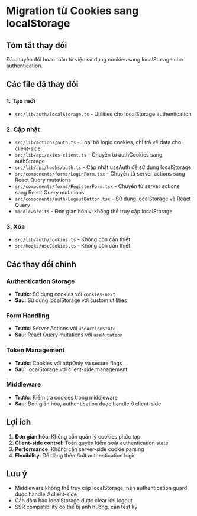 # Migration từ Cookies sang localStorage

## Tóm tắt thay đổi

Đã chuyển đổi hoàn toàn từ việc sử dụng cookies sang localStorage cho authentication.

## Các file đã thay đổi

### 1. Tạo mới

- `src/lib/auth/localStorage.ts` - Utilities cho localStorage authentication

### 2. Cập nhật

- `src/lib/actions/auth.ts` - Loại bỏ logic cookies, chỉ trả về data cho client-side
- `src/lib/api/axios-client.ts` - Chuyển từ authCookies sang authStorage
- `src/lib/api/hooks/auth.ts` - Cập nhật useAuth để sử dụng localStorage
- `src/components/forms/LoginForm.tsx` - Chuyển từ server actions sang React Query mutations
- `src/components/forms/RegisterForm.tsx` - Chuyển từ server actions sang React Query mutations
- `src/components/auth/LogoutButton.tsx` - Sử dụng localStorage và React Query
- `middleware.ts` - Đơn giản hóa vì không thể truy cập localStorage

### 3. Xóa

- `src/lib/auth/cookies.ts` - Không còn cần thiết
- `src/hooks/useCookies.ts` - Không còn cần thiết

## Các thay đổi chính

### Authentication Storage

- **Trước**: Sử dụng cookies với `cookies-next`
- **Sau**: Sử dụng localStorage với custom utilities

### Form Handling

- **Trước**: Server Actions với `useActionState`
- **Sau**: React Query mutations với `useMutation`

### Token Management

- **Trước**: Cookies với httpOnly và secure flags
- **Sau**: localStorage với client-side management

### Middleware

- **Trước**: Kiểm tra cookies trong middleware
- **Sau**: Đơn giản hóa, authentication được handle ở client-side

## Lợi ích

1. **Đơn giản hóa**: Không cần quản lý cookies phức tạp
2. **Client-side control**: Toàn quyền kiểm soát authentication state
3. **Performance**: Không cần server-side cookie parsing
4. **Flexibility**: Dễ dàng thêm/bớt authentication logic

## Lưu ý

- Middleware không thể truy cập localStorage, nên authentication guard được handle ở client-side
- Cần đảm bảo localStorage được clear khi logout
- SSR compatibility có thể bị ảnh hưởng, cần test kỹ
